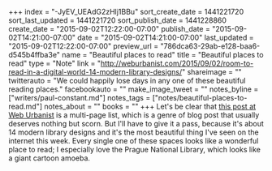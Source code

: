 +++
index = "-JyEV_UEAdG2zHlj1BBu"
sort_create_date = 1441221720
sort_last_updated = 1441221720
sort_publish_date = 1441228860
create_date = "2015-09-02T12:22:00-07:00"
publish_date = "2015-09-02T14:21:00-07:00"
date = "2015-09-02T14:21:00-07:00"
last_updated = "2015-09-02T12:22:00-07:00"
preview_url = "786dca63-29ab-e128-baa6-d545b4ffba3e"
name = "Beautiful places to read"
title = "Beautiful places to read"
type = "Note"
link = "http://weburbanist.com/2015/09/02/room-to-read-in-a-digital-world-14-modern-library-designs/"
shareimage = ""
twitterauto = "We could happily lose days in any one of these beautiful reading places."
facebookauto = ""
make_image_tweet = ""
notes_byline = ["writers/paul-constant.md"]
notes_tags = ["notes/beautiful-places-to-read.md"]
notes_about = ""
books = ""
+++
Let's be clear that [this post at Web Urbanist](http://weburbanist.com/2015/09/02/room-to-read-in-a-digital-world-14-modern-library-designs/) is a multi-page list, which is a genre of blog post that usually deserves nothing but scorn. But I'll have to give it a pass, because it's about 14 modern library designs and it's the most beautiful thing I've seen on the internet this week. Every single one of these spaces looks like a wonderful place to read; I especially love the Prague National Library, which looks like a giant cartoon amoeba.